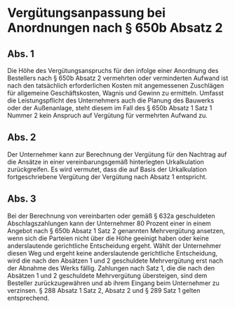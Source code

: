 # Vergütungsanpassung bei Anordnungen nach § 650b Absatz 2



## Abs. 1

 Die Höhe des Vergütungsanspruchs für den infolge einer Anordnung des Bestellers nach § 650b Absatz 2 vermehrten oder verminderten Aufwand ist nach den tatsächlich erforderlichen Kosten mit angemessenen Zuschlägen für allgemeine Geschäftskosten, Wagnis und Gewinn zu ermitteln. Umfasst die Leistungspflicht des Unternehmers auch die Planung des Bauwerks oder der Außenanlage, steht diesem im Fall des § 650b Absatz 1 Satz 1 Nummer 2 kein Anspruch auf Vergütung für vermehrten Aufwand zu.

## Abs. 2

 Der Unternehmer kann zur Berechnung der Vergütung für den Nachtrag auf die Ansätze in einer vereinbarungsgemäß hinterlegten Urkalkulation zurückgreifen. Es wird vermutet, dass die auf Basis der Urkalkulation fortgeschriebene Vergütung der Vergütung nach Absatz 1 entspricht.

## Abs. 3

 Bei der Berechnung von vereinbarten oder gemäß § 632a geschuldeten Abschlagszahlungen kann der Unternehmer 80 Prozent einer in einem Angebot nach § 650b Absatz 1 Satz 2 genannten Mehrvergütung ansetzen, wenn sich die Parteien nicht über die Höhe geeinigt haben oder keine anderslautende gerichtliche Entscheidung ergeht. Wählt der Unternehmer diesen Weg und ergeht keine anderslautende gerichtliche Entscheidung, wird die nach den Absätzen 1 und 2 geschuldete Mehrvergütung erst nach der Abnahme des Werks fällig. Zahlungen nach Satz 1, die die nach den Absätzen 1 und 2 geschuldete Mehrvergütung übersteigen, sind dem Besteller zurückzugewähren und ab ihrem Eingang beim Unternehmer zu verzinsen. § 288 Absatz 1 Satz 2, Absatz 2 und § 289 Satz 1 gelten entsprechend. 


